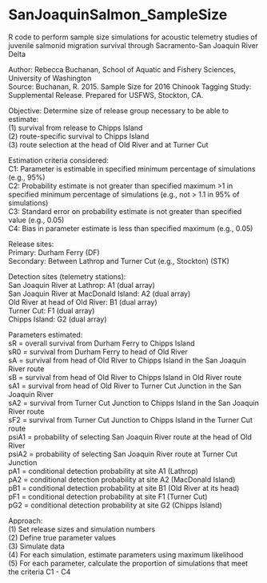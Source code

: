 # SanJoaquinSalmon_SampleSize
R code to perform sample size simulations for acoustic telemetry studies of juvenile salmonid migration survival through Sacramento-San Joaquin River Delta

Author: Rebecca Buchanan, School of Aquatic and Fishery Sciences, University of Washington <br />
Source: Buchanan, R. 2015. Sample Size for 2016 Chinook Tagging Study:  Supplemental Release. Prepared for USFWS, Stockton, CA.

Objective: Determine size of release group necessary to be able to estimate:<br />
(1) survival from release to Chipps Island  
(2) route-specific survival to Chipps Island  
(3) route selection at the head of Old River and at Turner Cut  

Estimation criteria considered:  
C1: Parameter is estimable in specified minimum percentage of simulations (e.g., 95%)  
C2: Probability estimate is not greater than specified maximum >1 in specified minimum percentage of simulations (e.g., not > 1.1 in 95% of simulations)  
C3: Standard error on probability estimate is not greater than specified value (e.g., 0.05)  
C4: Bias in parameter estimate is less than specified maximum (e.g., 0.05)  

Release sites:  
Primary: Durham Ferry (DF)  
Secondary: Between Lathrop and Turner Cut (e.g., Stockton) (STK)  

Detection sites (telemetry stations):  
San Joaquin River at Lathrop: A1 (dual array)  
San Joaquin River at MacDonald Island: A2 (dual array)  
Old River at head of Old River: B1 (dual array)  
Turner Cut: F1 (dual array)  
Chipps Island: G2 (dual array)  

Parameters estimated:  
sR = overall survival from Durham Ferry to Chipps Island  
sR0 = survival from Durham Ferry to head of Old River  
sA = survival from head of Old River to Chipps Island in the San Joaquin River route  
sB = survival from head of Old River to Chipps Island in Old River route  
sA1 = survival from head of Old River to Turner Cut Junction in the San Joaquin River  
sA2 = survival from Turner Cut Junction to Chipps Island in the San Joaquin River route  
sF2 = survival from Turner Cut Junction to Chipps Island in the Turner Cut route  
psiA1 = probability of selecting San Joaquin River route at the head of Old River  
psiA2 = probability of selecting San Joaquin River route at Turner Cut Junction  
pA1 = conditional detection probability at site A1 (Lathrop)  
pA2 = conditional detection probability at site A2 (MacDonald Island)  
pB1 = conditional detection probability at site B1 (Old River at its head)  
pF1 = conditional detection probability at site F1 (Turner Cut)  
pG2 = conditional detection probability at site G2 (Chipps Island)  

Approach:  
(1) Set release sizes and simulation numbers  
(2) Define true parameter values  
(3) Simulate data  
(4) For each simulation, estimate parameters using maximum likelihood  
(5) For each parameter, calculate the proportion of simulations that meet the criteria C1 - C4  